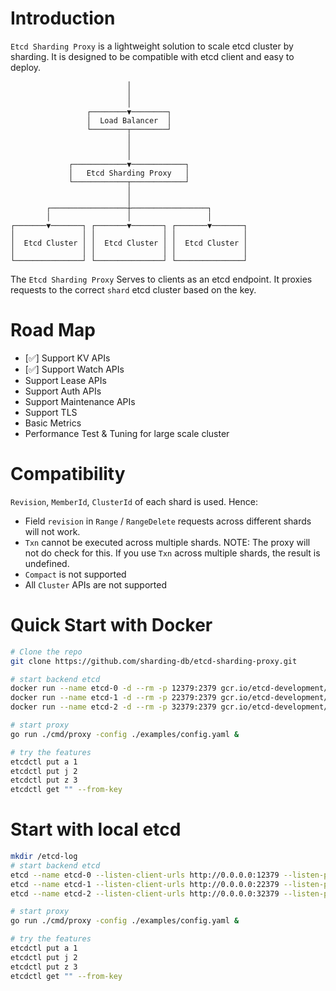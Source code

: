 # Introduction
`Etcd Sharding Proxy` is a lightweight solution to scale etcd cluster by sharding. It is designed to be compatible with etcd client and easy to deploy.

```text
                          │
                          │
                          │
                 ┌────────▼────────┐
                 │  Load Balancer  │
                 └────────┬────────┘
                          │
                          │
                          │
             ┌────────────▼────────────┐
             │   Etcd Sharding Proxy   │
             └────────────┬────────────┘
                          │
                          │
        ┌─────────────────┼─────────────────┐
        │                 │                 │
┌───────▼───────┐ ┌───────▼───────┐ ┌───────▼───────┐
│               │ │               │ │               │
│  Etcd Cluster │ │  Etcd Cluster │ │  Etcd Cluster │
│               │ │               │ │               │
└───────────────┘ └───────────────┘ └───────────────┘
```

The `Etcd Sharding Proxy` Serves to clients as an etcd endpoint. It proxies requests to the correct `shard` etcd cluster based on the key.

# Road Map
- [✅] Support KV APIs
- [✅] Support Watch APIs
- Support Lease APIs
- Support Auth APIs
- Support Maintenance APIs
- Support TLS
- Basic Metrics
- Performance Test & Tuning for large scale cluster

# Compatibility
`Revision`, `MemberId`, `ClusterId` of each shard is used. Hence:
- Field `revision` in `Range` / `RangeDelete` requests across different shards will not work.
- `Txn` cannot be executed across multiple shards. NOTE: The proxy will not do check for this. If you use `Txn` across multiple shards, the result is undefined.
- `Compact` is not supported
- All `Cluster` APIs are not supported

# Quick Start with Docker
```bash
# Clone the repo
git clone https://github.com/sharding-db/etcd-sharding-proxy.git

# start backend etcd
docker run --name etcd-0 -d --rm -p 12379:2379 gcr.io/etcd-development/etcd:v3.5.7 etcd --listen-client-urls http://0.0.0.0:2379 -advertise-client-urls=http://0.0.0.0:2379
docker run --name etcd-1 -d --rm -p 22379:2379 gcr.io/etcd-development/etcd:v3.5.7 etcd --listen-client-urls http://0.0.0.0:2379 -advertise-client-urls=http://0.0.0.0:2379
docker run --name etcd-2 -d --rm -p 32379:2379 gcr.io/etcd-development/etcd:v3.5.7 etcd --listen-client-urls http://0.0.0.0:2379 -advertise-client-urls=http://0.0.0.0:2379

# start proxy
go run ./cmd/proxy -config ./examples/config.yaml &

# try the features
etcdctl put a 1
etcdctl put j 2
etcdctl put z 3
etcdctl get "" --from-key
```

# Start with local etcd
```bash
mkdir /etcd-log
# start backend etcd
etcd --name etcd-0 --listen-client-urls http://0.0.0.0:12379 --listen-peer-urls http://0.0.0.0:12380 -advertise-client-urls=http://0.0.0.0:12379 1> ./etcd-log/etcd-0.log 2>&1 &
etcd --name etcd-1 --listen-client-urls http://0.0.0.0:22379 --listen-peer-urls http://0.0.0.0:22380 -advertise-client-urls=http://0.0.0.0:22379 1> ./etcd-log/etcd-1.log 2>&1 &
etcd --name etcd-2 --listen-client-urls http://0.0.0.0:32379 --listen-peer-urls http://0.0.0.0:32380 -advertise-client-urls=http://0.0.0.0:32379 1> ./etcd-log/etcd-2.log 2>&1 &

# start proxy
go run ./cmd/proxy -config ./examples/config.yaml &

# try the features
etcdctl put a 1
etcdctl put j 2
etcdctl put z 3
etcdctl get "" --from-key
```